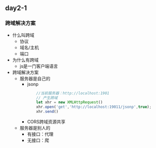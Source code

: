 ## day2-1

### 跨域解决方案
* 什么叫跨域
    * 协议
    * 域名/主机
    * 端口
* 为什么有跨域
    * js是一门客户端语言
* 跨域解决方案
    * 服务器是自己的
        * jsonp
            ```js
                //当前服务器：http://localhost:1901
                // 产生跨域
                let xhr = new XMLHttpRequest()
                xhr.open('get','http://localhost:19011/jsonp',true);
                xhr.send()
            ```
        * CORS跨域资源共享
    * 服务器是别人的
        * 有接口：代理
        * 无接口：爬
    